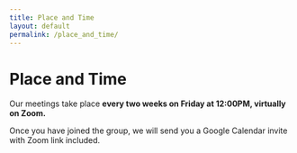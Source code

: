 ```yaml
---
title: Place and Time
layout: default
permalink: /place_and_time/
---
```


# Place and Time
Our meetings take place **every two weeks on Friday at 12:00PM, virtually on Zoom.**

Once you have joined the group, we will send you a Google Calendar invite with Zoom link included. 